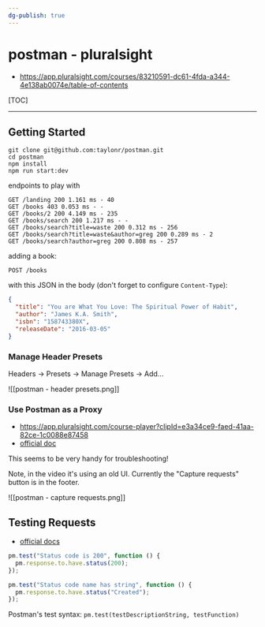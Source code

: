 ```yaml
---
dg-publish: true
---
```

# postman - pluralsight

- <https://app.pluralsight.com/courses/83210591-dc61-4fda-a344-4e138ab0074e/table-of-contents>

[TOC]


---


## Getting Started

```shell
git clone git@github.com:taylonr/postman.git
cd postman
npm install
npm run start:dev
```

endpoints to play with
```
GET /landing 200 1.161 ms - 40
GET /books 403 0.053 ms - -
GET /books/2 200 4.149 ms - 235
GET /books/search 200 1.217 ms - -
GET /books/search?title=waste 200 0.312 ms - 256
GET /books/search?title=waste&author=greg 200 0.289 ms - 2
GET /books/search?author=greg 200 0.808 ms - 257
```

adding a book:
```
POST /books
```

with this JSON in the body (don't forget to configure `Content-Type`):
```json
{
  "title": "You are What You Love: The Spiritual Power of Habit",
  "author": "James K.A. Smith",
  "isbn": "158743380X",
  "releaseDate": "2016-03-05"
}
```


### Manage Header Presets

Headers -> Presets -> Manage Presets -> Add...

![[postman - header presets.png]]

### Use Postman as a Proxy

- <https://app.pluralsight.com/course-player?clipId=e3a34ce9-faed-41aa-82ce-1c0088e87458>
- [official doc](https://learning.postman.com/docs/sending-requests/capturing-request-data/capturing-http-requests/)

This seems to be very handy for troubleshooting!

Note, in the video it's using an old UI. Currently the "Capture requests" button is in the footer.

![[postman - capture requests.png]]


## Testing Requests

- [official docs](https://learning.postman.com/docs/writing-scripts/test-scripts/)

```js
pm.test("Status code is 200", function () {
  pm.response.to.have.status(200);
});

pm.test("Status code name has string", function () {
  pm.response.to.have.status("Created");
});
```

Postman's test syntax:
`pm.test(testDescriptionString, testFunction)`
